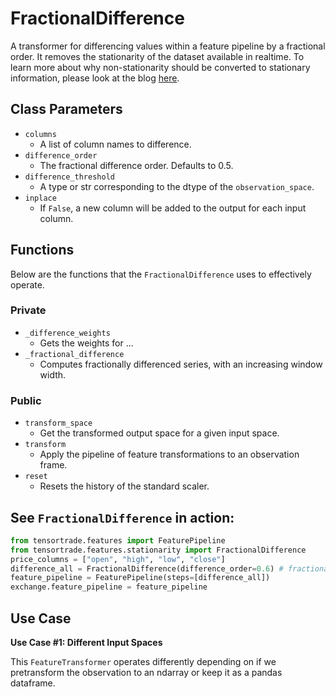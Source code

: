 # FractionalDifference

A transformer for differencing values within a feature pipeline by a fractional order. It removes the stationarity of the dataset available in realtime. To learn more about why non-stationarity should be converted to stationary information, please look at the blog [here](https://towardsdatascience.com/preserving-memory-in-stationary-time-series-6842f7581800).


## Class Parameters
* `columns`
  *  A list of column names to difference.
* `difference_order`
  * The fractional difference order. Defaults to 0.5.
* `difference_threshold`
  * A type or str corresponding to the dtype of the `observation_space`.
* `inplace`
  * If `False`, a new column will be added to the output for each input column.

## Functions

Below are the functions that the `FractionalDifference` uses to effectively operate. 

### Private

* `_difference_weights`
  * Gets the weights for ...
* `_fractional_difference`
  * Computes fractionally differenced series, with an increasing window width.

### Public

* `transform_space`
  * Get the transformed output space for a given input space.
* `transform`
  * Apply the pipeline of feature transformations to an observation frame.
* `reset`
  * Resets the history of the standard scaler.


## See `FractionalDifference` in action:

```py
from tensortrade.features import FeaturePipeline
from tensortrade.features.stationarity import FractionalDifference
price_columns = ["open", "high", "low", "close"]
difference_all = FractionalDifference(difference_order=0.6) # fractional difference is seen here
feature_pipeline = FeaturePipeline(steps=[difference_all]) 
exchange.feature_pipeline = feature_pipeline
```

## Use Case

**Use Case #1: Different Input Spaces**

This `FeatureTransformer` operates differently depending on if we pretransform the observation to an ndarray or keep it as a pandas dataframe.

```py

```